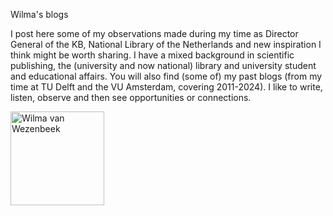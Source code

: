 Wilma's blogs 

I post here some of my observations made during my time as Director General of the KB, National Library of the Netherlands and new inspiration I think might be worth sharing. I have a mixed background in scientific publishing, the (university and now national) library and university student and educational affairs. You will also find (some of) my past blogs (from my time at TU Delft and the VU Amsterdam, covering 2011-2024). I like to write, listen, observe and then see opportunities or connections. <br>

<img src="https://avatars.githubusercontent.com/u/174461961?v=4" alt="Wilma van Wezenbeek" style="width:150"/>
